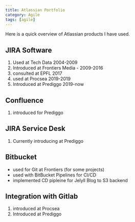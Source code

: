 ```yaml
---
title: Atlassian Portfolio
category: Agile
tags: [agile]
---
```


Here is a quick overview of Atlassian products I have used.

## JIRA Software

1. Used at Tech Data 2004-2009
2. Introduced at Frontiers Media - 2009-2016
3. consulted at EPFL 2017
4. used at Procsea 2019-2019
5. Introduced at Prediggo 2019-now

## Confluence

1. introduced for Prediggo

## JIRA Service Desk

1. Currently introducing at Prediggo

## Bitbucket

- used for Git at Frontiers (for some projects)
- used with BitBucket Pipelines for CI/CD
- implemented CD pipleine for Jelyll Blog to S3 backend

## Integration with Gitlab

1. introduced at Procsea
2. Introduced at Prediggo


